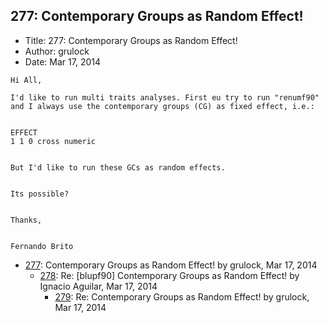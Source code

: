 ## 277: Contemporary Groups as Random Effect!

- Title: 277: Contemporary Groups as Random Effect!
- Author: grulock
- Date: Mar 17, 2014

```
Hi All,

I'd like to run multi traits analyses. First eu try to run "renumf90" and I always use the contemporary groups (CG) as fixed effect, i.e.:


EFFECT
1 1 0 cross numeric


But I'd like to run these GCs as random effects.


Its possible?


Thanks,


Fernando Brito
```

- [277](0277.md): Contemporary Groups as Random Effect! by grulock, Mar 17, 2014
    - [278](0278.md): Re: [blupf90] Contemporary Groups as Random Effect! by Ignacio Aguilar, Mar 17, 2014
        - [279](0279.md): Re: Contemporary Groups as Random Effect! by grulock, Mar 17, 2014
